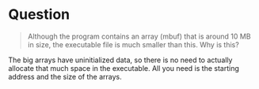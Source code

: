 # Question

> Although the program contains an array (mbuf) that is around 10 MB in size, the executable file is much smaller than this. Why is this?

The big arrays have uninitialized data, so there is no need to actually allocate that much space in the executable.
All you need is the starting address and the size of the arrays.
